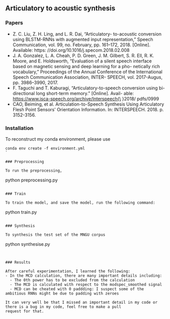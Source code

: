 
## Articulatory to acoustic synthesis

### Papers

* Z. C. Liu, Z. H. Ling, and L. R. Dai, “Articulatory-
to-acoustic conversion using BLSTM-RNNs with augmented
input representation,” Speech Communication, vol. 99, no.
February, pp. 161–172, 2018. [Online]. Available: https:
//doi.org/10.1016/j.specom.2018.02.008
* J. A. Gonzalez, L. A. Cheah, P. D. Green, J. M. Gilbert, S. R. Ell,
R. K. Moore, and E. Holdsworth, “Evaluation of a silent speech
interface based on magnetic sensing and deep learning for a pho-
netically rich vocabulary,” Proceedings of the Annual Conference
of the International Speech Communication Association, INTER-
SPEECH, vol. 2017-Augus, pp. 3986–3990, 2017.
* F. Taguchi and T. Kaburagi, “Articulatory-to-speech conversion
using bi-directional long short-term memory.” [Online]. Avail-
able: https://www.isca-speech.org/archive/Interspeech{\ }2018/
pdfs/0999
* CAO, Beiming, et al. Articulation-to-Speech Synthesis Using Articulatory Flesh Point Sensors' Orientation Information. In: INTERSPEECH. 2018. p. 3152-3156.  


### Installation

To reconstruct my conda environment, please use

```
conda env create -f environment.yml
`

### Preprocessing

To run the preprocessing,

```
python preprocessing.py
```

### Train

To train the model, and save the model, run the following command:

```
python train.py
```

### Synthesis

To synthesis the test set of the MNGU corpus
```
python synthesise.py
```


### Results

After careful experimentation, I learned the following:
- In the MCD calculation, there are many important details including:
  - The 0th power has to be excluded from the calculation
  - The MCD is calculated with respect to the modspec_smoothed signal
  - MCD can be cheated with 0 paddding: I suspect some of the ambitious RNNs might be due to padding with zeroes

It can very well be that I missed an important detail in my code or there is a bug in my code, feel free to make a pull
request for that.


